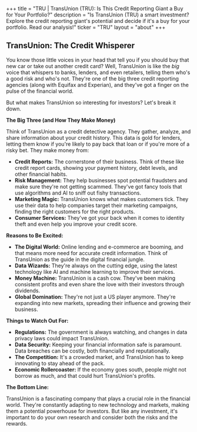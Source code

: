 +++
title = "TRU |  TransUnion (TRU): Is This Credit Reporting Giant a Buy for Your Portfolio?"
description = "Is TransUnion (TRU) a smart investment?  Explore the credit reporting giant's potential and decide if it's a buy for your portfolio. Read our analysis!"
ticker = "TRU"
layout = "about"
+++

        


## TransUnion: The Credit Whisperer

You know those little voices in your head that tell you if you should buy that new car or take out another credit card? Well, TransUnion is like the *big* voice that whispers to banks, lenders, and even retailers, telling them who's a good risk and who's not. They're one of the big three credit reporting agencies (along with Equifax and Experian), and they've got a finger on the pulse of the financial world.

But what makes TransUnion so interesting for investors? Let's break it down.

**The Big Three (and How They Make Money)**

Think of TransUnion as a credit detective agency. They gather, analyze, and share information about your credit history. This data is gold for lenders, letting them know if you're likely to pay back that loan or if you're more of a risky bet. They make money from:

* **Credit Reports:** The cornerstone of their business. Think of these like credit report cards, showing your payment history, debt levels, and other financial habits. 
* **Risk Management:** They help businesses spot potential fraudsters and make sure they're not getting scammed. They've got fancy tools that use algorithms and AI to sniff out fishy transactions.
* **Marketing Magic:** TransUnion knows what makes customers tick. They use their data to help companies target their marketing campaigns, finding the right customers for the right products.
* **Consumer Services:** They've got your back when it comes to identity theft and even help you improve your credit score.

**Reasons to Be Excited:**

* **The Digital World:** Online lending and e-commerce are booming, and that means more need for accurate credit information. Think of TransUnion as the guide in the digital financial jungle.
* **Data Wizards:** They're always on the cutting edge, using the latest technology like AI and machine learning to improve their services. 
* **Money Machine:** TransUnion is a cash cow. They've been making consistent profits and even share the love with their investors through dividends.
* **Global Domination:** They're not just a US player anymore. They're expanding into new markets, spreading their influence and growing their business.

**Things to Watch Out For:**

* **Regulations:** The government is always watching, and changes in data privacy laws could impact TransUnion. 
* **Data Security:** Keeping your financial information safe is paramount. Data breaches can be costly, both financially and reputationally.
* **The Competition:** It's a crowded market, and TransUnion has to keep innovating to stay ahead of the pack.
* **Economic Rollercoaster:** If the economy goes south, people might not borrow as much, and that could hurt TransUnion's profits. 

**The Bottom Line:**

TransUnion is a fascinating company that plays a crucial role in the financial world. They're constantly adapting to new technology and markets, making them a potential powerhouse for investors. But like any investment, it's important to do your own research and consider both the risks and the rewards. 

        